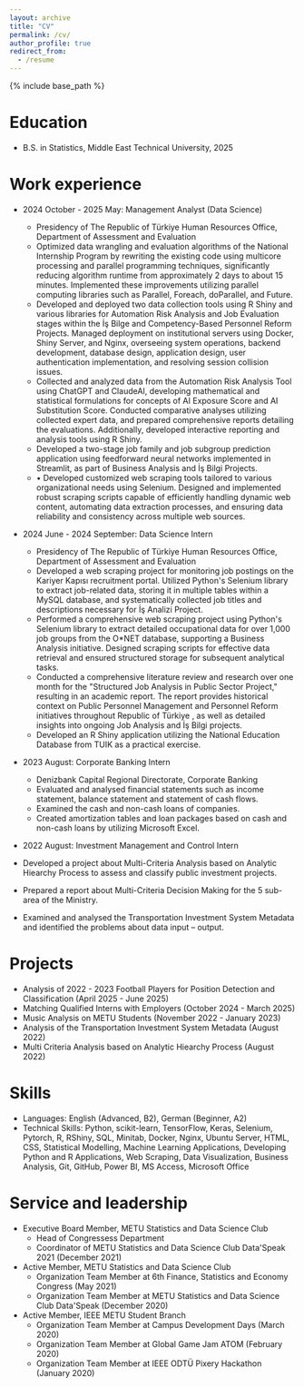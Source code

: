```yaml
---
layout: archive
title: "CV"
permalink: /cv/
author_profile: true
redirect_from:
  - /resume
---
```


{% include base_path %}

Education
======

* B.S. in Statistics, Middle East Technical University, 2025

Work experience
======
* 2024 October - 2025 May: Management Analyst (Data Science)
  * Presidency of The Republic of Türkiye Human Resources Office, Department of Assessment and Evaluation 
  * Optimized data wrangling and evaluation algorithms of the National Internship Program by rewriting the existing code using multicore processing and parallel programming techniques, significantly reducing algorithm runtime from approximately 2 days to about 15 minutes. Implemented these improvements utilizing parallel computing libraries such as Parallel, Foreach, doParallel, and Future.
  * Developed and deployed two data collection tools using R Shiny and various libraries for Automation Risk Analysis and Job Evaluation stages within the İş Bilge and Competency-Based Personnel Reform Projects. Managed deployment on institutional servers using Docker, Shiny Server, and Nginx, overseeing system operations, backend development, database design, application design, user authentication implementation, and resolving session collision issues.
  * Collected and analyzed data from the Automation Risk Analysis Tool using ChatGPT and ClaudeAI, developing mathematical and statistical formulations for concepts of AI Exposure Score and AI Substitution Score. Conducted comparative analyses utilizing collected expert data, and prepared comprehensive reports detailing the evaluations. Additionally, developed interactive reporting and analysis tools using R Shiny.
  * Developed a two-stage job family and job subgroup prediction application using feedforward neural networks implemented in Streamlit, as part of Business Analysis and İş Bilgi Projects.
  * •	Developed customized web scraping tools tailored to various organizational needs using Selenium. Designed and implemented robust scraping scripts capable of efficiently handling dynamic web content, automating data extraction processes, and ensuring data reliability and consistency across multiple web sources.

* 2024 June - 2024 September: Data Science Intern
  * Presidency of The Republic of Türkiye Human Resources Office, Department of Assessment and Evaluation
  * Developed a web scraping project for monitoring job postings on the Kariyer Kapısı recruitment portal. Utilized Python's Selenium library to extract job-related data, storing it in multiple tables within a MySQL database, and systematically collected job titles and descriptions necessary for İş Analizi Project.
  * Performed a comprehensive web scraping project using Python's Selenium library to extract detailed occupational data for over 1,000 job groups from the O*NET database, supporting a Business Analysis initiative. Designed scraping scripts for effective data retrieval and ensured structured storage for subsequent analytical tasks.
  * Conducted a comprehensive literature review and research over one month for the "Structured Job Analysis in Public Sector Project," resulting in an academic report. The report provides historical context on Public Personnel Management and Personnel Reform initiatives throughout Republic of Türkiye , as well as detailed insights into ongoing Job Analysis and İş Bilgi projects.
  * Developed an R Shiny application utilizing the National Education Database from TUIK as a practical exercise.

* 2023 August: Corporate Banking Intern
  * Denizbank Capital Regional Directorate, Corporate Banking
  * Evaluated and analysed financial statements such as income statement, balance statement and statement of cash flows.
  * Examined the cash and non-cash loans of companies.
  * Created amortization tables and loan packages based on cash and non-cash loans by utilizing Microsoft Excel.

* 2022 August: Investment Management and Control Intern
 * Developed a project about Multi-Criteria Analysis based on Analytic Hiearchy Process to assess and classify public investment projects.
 * Prepared a report about Multi-Criteria Decision Making for the 5 sub-area of the Ministry.
 * Examined and analysed the Transportation Investment System Metadata and identified the problems about data input – output. 
  
Projects
========
* Analysis of 2022 - 2023 Football Players for Position Detection and Classification (April 2025 - June 2025)
* Matching Qualified Interns with Employers (October 2024 - March 2025)
* Music Analysis on METU Students (November 2022 - January 2023)
* Analysis of the Transportation Investment System Metadata (August 2022)
* Multi Criteria Analysis based on Analytic Hiearchy Process (August 2022)

Skills
======
* Languages: English (Advanced, B2), German (Beginner, A2)
* Technical Skills: Python, scikit-learn, TensorFlow, Keras, Selenium, Pytorch, R, RShiny, SQL, Minitab, Docker, Nginx, Ubuntu Server, HTML, CSS, Statistical Modelling, Machine Learning Applications, Developing Python and R Applications, Web Scraping,  Data Visualization, Business Analysis, Git, GitHub, Power BI, MS Access, Microsoft Office
  
Service and leadership
======
* Executive Board Member, METU Statistics and Data Science Club
  * Head of Congressess Department
  * Coordinator of METU Statistics and Data Science Club Data'Speak 2021 (December 2021)
* Active Member, METU Statistics and Data Science Club
  * Organization Team Member at 6th Finance, Statistics and Economy Congress (May 2021)
  * Organization Team Member at METU Statistics and Data Science Club Data'Speak (December 2020)
* Active Member, IEEE METU Student Branch
  * Organization Team Member at Campus Development Days (March 2020)
  * Organization Team Member at Global Game Jam ATOM (February 2020)
  * Organization Team Member at IEEE ODTÜ Pixery Hackathon (January 2020)